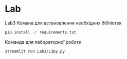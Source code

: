 # Lab
Lab3
Комана для встановлення необхідних бібліотек
```bash 
pip install -r requirements.txt
```
Команда для лабораторної роботи
```bash 
streamlit run Lab3/L3py.py
```
